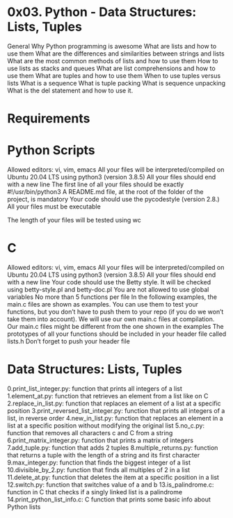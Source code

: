 # 0x03. Python - Data Structures: Lists, Tuples 

General
Why Python programming is awesome
What are lists and how to use them
What are the differences and similarities between strings and lists
What are the most common methods of lists and how to use them
How to use lists as stacks and queues
What are list comprehensions and how to use them
What are tuples and how to use them
When to use tuples versus lists
What is a sequence
What is tuple packing
What is sequence unpacking
What is the del statement and how to use it.


# Requirements

# Python Scripts
Allowed editors: vi, vim, emacs
All your files will be interpreted/compiled on Ubuntu 20.04 LTS using python3 (version 3.8.5)
All your files should end with a new line
The first line of all your files should be exactly #!/usr/bin/python3
A README.md file, at the root of the folder of the project, is mandatory
Your code should use the pycodestyle (version 2.8.)
All your files must be executable

The length of your files will be tested using wc

# C

Allowed editors: vi, vim, emacs
All your files will be interpreted/compiled on Ubuntu 20.04 LTS using python3 (version 3.8.5)
All your files should end with a new line
Your code should use the Betty style. It will be checked using betty-style.pl and betty-doc.pl
You are not allowed to use global variables
No more than 5 functions per file
In the following examples, the main.c files are shown as examples. You can use them to test your functions, but you don’t have to push them to your repo (if you do we won’t take them into account). We will use our own main.c files at compilation. Our main.c files might be different from the one shown in the examples
The prototypes of all your functions should be included in your header file called lists.h
Don’t forget to push your header file

# Data Structures: Lists, Tuples
0.print_list_integer.py: function that prints all integers of a list
1.element_at.py: function that retrieves an element from a list like on C
2.replace_in_list.py: function that replaces an element of a list at a specific position
3.print_reversed_list_integer.py: function that prints all integers of a list, in reverse order
4.new_in_list.py: function that replaces an element in a list at a specific position without modifying the original list
5.no_c.py: function that removes all characters c and C from a string
6.print_matrix_integer.py: function that prints a matrix of integers
7.add_tuple.py: function that adds 2 tuples
8.multiple_returns.py: function that returns a tuple with the length of a string and its first character
9.max_integer.py: function that finds the biggest integer of a list
10.divisible_by_2.py: function that finds all multiples of 2 in a list
11.delete_at.py: function that deletes the item at a specific position in a list
12.switch.py: function that switches value of a and b
13.is_palindrome.c: function in C that checks if a singly linked list is a palindrome
14.print_python_list_info.c: C function that prints some basic info about Python lists
